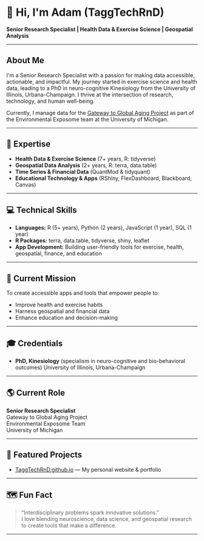 # 👋 Hi, I'm Adam (TaggTechRnD)

**Senior Research Specialist | Health Data & Exercise Science | Geospatial Analysis**

---

## About Me

I'm a Senior Research Specialist with a passion for making data accessible, actionable, and impactful. My journey started in exercise science and health data, leading to a PhD in neuro-cognitive Kinesiology from the University of Illinois, Urbana-Champaign. I thrive at the intersection of research, technology, and human well-being.

Currently, I manage data for the [Gateway to Global Aging Project](https://exposome.g2aging.org/) as part of the Environmental Exposome team at the University of Michigan.

---

## 🧠 Expertise

- **Health Data & Exercise Science** (7+ years, R: tidyverse)
- **Geospatial Data Analysis** (2+ years, R: terra, data.table)
- **Time Series & Financial Data** (QuantMod & tidyquant)
- **Educational Technology & Apps** (RShiny, FlexDashboard, Blackboard, Canvas)

---

## 💻 Technical Skills

- **Languages:** R (5+ years), Python (2 years), JavaScript (1 year), SQL (1 year)
- **R Packages:** terra, data.table, tidyverse, shiny, leaflet
- **App Development:** Building user-friendly tools for exercise, health, geospatial, finance, and education

---

## 🚀 Current Mission

To create accessible apps and tools that empower people to:
- Improve health and exercise habits
- Harness geospatial and financial data
- Enhance education and decision-making

---

## 🎓 Credentials

- **PhD, Kinesiology**
  (specialism in neuro-cognitive and bio-behavioral outcomes) 
  University of Illinois, Urbana-Champaign

---

## 🌎 Current Role

**Senior Research Specialist**  
Gateway to Global Aging Project  
Environmental Exposome Team  
University of Michigan

---

## 🔗 Featured Projects

- [TaggTechRnD.github.io](https://github.com/TaggTechRnD/TaggTechRnD.github.io) — My personal website & portfolio

---

## 🗺️ Fun Fact

> “Interdisciplinary problems spark innovative solutions.”  
I love blending neuroscience, data science, and geospatial research to create tools that make a difference.

---

<!-- Optionally add your contact/social links here -->
<!-- [LinkedIn](#) • [Twitter](#) • [Website](#) -->
